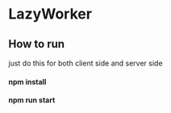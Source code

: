 # LazyWorker

## How to run
just do this for both client side and server side 
#### npm install
#### npm run start